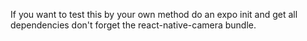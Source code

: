 If you want to test this by your own method
do an expo init 
and get all dependencies
don't forget the react-native-camera bundle. 
